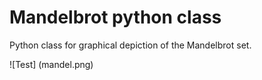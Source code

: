 # Mandelbrot python class #

Python class for graphical depiction of the Mandelbrot set.

![Test] (mandel.png)
